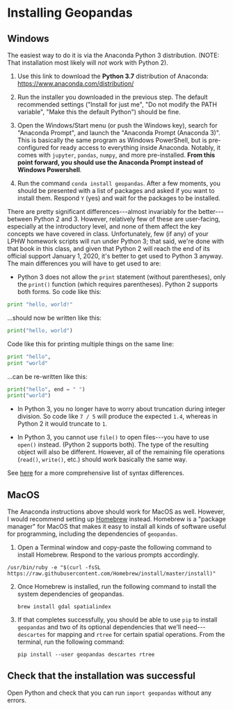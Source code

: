 # Installing Geopandas

## Windows

The easiest way to do it is via the Anaconda Python 3 distribution.
(NOTE: That installation most likely will _not_ work with Python 2).

1. Use this link to download the **Python 3.7** distribution of Anaconda:
https://www.anaconda.com/distribution/

2. Run the installer you downloaded in the previous step.
The default recommended settings ("Install for just me", "Do not modify the PATH variable", "Make this the default Python") should be fine.

3. Open the Windows/Start menu (or push the Windows key), search for "Anaconda Prompt", and launch the "Anaconda Prompt (Anaconda 3)".
This is basically the same program as Windows PowerShell, but is pre-configured for ready access to everything inside Anaconda.
Notably, it comes with `jupyter`, `pandas`, `numpy`, and more pre-installed.
**From this point forward, you should use the Anaconda Prompt instead of Windows Powershell**.

3. Run the command `conda install geopandas`.
After a few moments, you should be presented with a list of packages and asked if you want to install them.
Respond `Y` (yes) and wait for the packages to be installed.

There are pretty significant differences---almost invariably for the better---between Python 2 and 3.
However, relatively few of these are user-facing, especially at the introductory level, and none of them affect the key concepts we have covered in class.
Unfortunately, few (if any) of your LPHW homework scripts will run under Python 3; that said, we're done with that book in this class, and given that Python 2 will reach the end of its official support January 1, 2020, it's better to get used to Python 3 anyway.
The main differences you will have to get used to are:

- Python 3 does not allow the `print` statement (without parentheses), only the `print()` function (which requires parentheses).
Python 2 supports both forms.
So code like this:
```python
print "hello, world!"
```
...should now be written like this:
```python
print("hello, world")
```
Code like this for printing multiple things on the same line:
```python
print "hello",
print "world"
```
...can be re-written like this:
```python
print("hello", end = " ")
print("world")
```

- In Python 3, you no longer have to worry about truncation during integer division.
So code like `7 / 5` will produce the expected `1.4`, whereas in Python 2 it would truncate to `1`.

- In Python 3, you cannot use `file()` to open files---you have to use `open()` instead.
(Python 2 supports both).
The type of the resulting object will also be different.
However, all of the remaining file operations (`read()`, `write()`, etc.) should work basically the same way.

See [here](https://python-future.org/compatible_idioms.html#essential-syntax-differences) for a more comprehensive list of syntax differences.

## MacOS

The Anaconda instructions above should work for MacOS as well.
However, I would recommend setting up [Homebrew](https://brew.sh/) instead.
Homebrew is a "package manager" for MacOS that makes it easy to install all kinds of software useful for programming, including the dependencies of `geopandas`.

1. Open a Terminal window and copy-paste the following command to install Homebrew.
Respond to the various prompts accordingly.

```
/usr/bin/ruby -e "$(curl -fsSL https://raw.githubusercontent.com/Homebrew/install/master/install)"
```

2. Once Homebrew is installed, run the following command to install the system dependencies of geopandas.

   ```
   brew install gdal spatialindex
   ```
   
3. If that completes successfully, you should be able to use `pip` to install `geopandas` and two of its optional dependencies that we'll need---`descartes` for mapping and `rtree` for certain spatial operations.
From the terminal, run the following command:

   ```
   pip install --user geopandas descartes rtree
   ```
   
## Check that the installation was successful

Open Python and check that you can run `import geopandas` without any errors.

